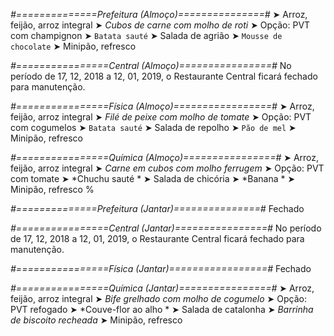 
*#==============Prefeitura (Almoço)===============#*
➤ Arroz, feijão, arroz integral
➤ *Cubos de carne com molho de roti*
➤ Opção: PVT com champignon
➤ `Batata sauté`
➤ Salada de agrião
➤ `Mousse de chocolate`
➤ Minipão, refresco

*#================Central (Almoço)================#*
No período de 17, 12, 2018 a 12, 01, 2019, o Restaurante Central ficará fechado para manutenção.

*#================Física (Almoço)=================#*
➤ Arroz, feijão, arroz integral
➤ *Filé de peixe com molho de tomate*
➤ Opção: PVT com cogumelos
➤ `Batata sauté`
➤ Salada de repolho
➤ `Pão de mel`
➤ Minipão, refresco

*#================Química (Almoço)================#*
➤ Arroz, feijão, arroz integral
➤ *Carne em cubos com molho ferrugem*
➤ Opção: PVT com tomate 
➤ *Chuchu sauté  *
➤ Salada de chicória 
➤ *Banana   *
➤ Minipão, refresco
%

*#==============Prefeitura (Jantar)===============#*
Fechado

*#================Central (Jantar)================#*
No período de 17, 12, 2018 a 12, 01, 2019, o Restaurante Central ficará fechado para manutenção.

*#================Física (Jantar)=================#*
Fechado

*#================Química (Jantar)================#*
➤ Arroz, feijão, arroz integral
➤ *Bife grelhado com molho de cogumelo*
➤ Opção: PVT refogado 
➤ *Couve-flor ao alho *
➤ Salada de catalonha 
➤ *Barrinha de biscoito recheada*
➤ Minipão, refresco
